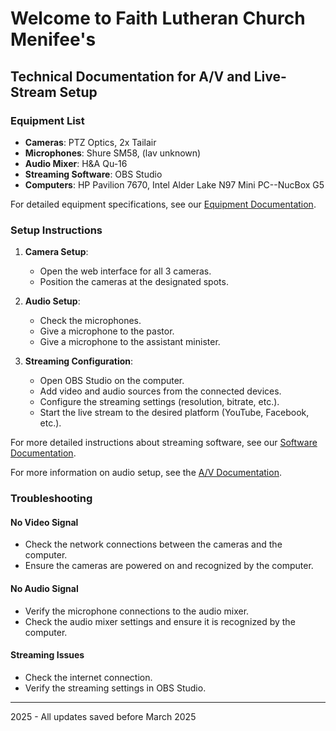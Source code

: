 # Welcome to Faith Lutheran Church Menifee's

## Technical Documentation for A/V and Live-Stream Setup

### Equipment List

- **Cameras**: PTZ Optics, 2x Tailair
- **Microphones**: Shure SM58, (lav unknown)
- **Audio Mixer**: H&A Qu-16
- **Streaming Software**: OBS Studio
- **Computers**: HP Pavilion 7670, Intel Alder Lake N97 Mini PC--NucBox G5

For detailed equipment specifications, see our [Equipment Documentation](Docs/equipment.md).

### Setup Instructions

1. **Camera Setup**:
    - Open the web interface for all 3 cameras.
    - Position the cameras at the designated spots.

2. **Audio Setup**:
    - Check the microphones.
    - Give a microphone to the pastor.
    - Give a microphone to the assistant minister.

3. **Streaming Configuration**:
    - Open OBS Studio on the computer.
    - Add video and audio sources from the connected devices.
    - Configure the streaming settings (resolution, bitrate, etc.).
    - Start the live stream to the desired platform (YouTube, Facebook, etc.).

For more detailed instructions about streaming software, see our [Software Documentation](Docs/software.md#obs-studio).

For more information on audio setup, see the [A/V Documentation](Docs/av.md#audio).

### Troubleshooting

#### No Video Signal

- Check the network connections between the cameras and the computer.
- Ensure the cameras are powered on and recognized by the computer.

#### No Audio Signal

- Verify the microphone connections to the audio mixer.
- Check the audio mixer settings and ensure it is recognized by the computer.

#### Streaming Issues

- Check the internet connection.
- Verify the streaming settings in OBS Studio.

---

2025 - All updates saved before March 2025
